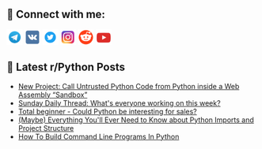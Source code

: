 ## 🔎 Connect with me:
[<img src="https://github.com/bullbesh/bullbesh/blob/main/images/Telegram.png" width="32" height="32" />](https://t.me/bullbesh)
[<img src="https://github.com/bullbesh/bullbesh/blob/main/images/VK.png" width="32" height="32" />](https://vk.com/bullbesh)
[<img src="https://github.com/bullbesh/bullbesh/blob/main/images/Twitter.png" width="32" height="32" />](https://twitter.com/bullbesh1)
[<img src="https://github.com/bullbesh/bullbesh/blob/main/images/Instagram.png" width="32" height="32" />](https://www.instagram.com/bullbesh)
[<img src="https://github.com/bullbesh/bullbesh/blob/main/images/Reddit.png" width="32" height="32" />](https://www.reddit.com/user/bullbesh)
[<img src="https://github.com/bullbesh/bullbesh/blob/main/images/YouTube.png" width="32" height="32" />](https://www.youtube.com/channel/UCtfjRs6uzgq5mfm8S06WTcg)

## 📕 Latest r/Python Posts
<!-- BLOG-POST-LIST:START -->
- [New Project: Call Untrusted Python Code from Python inside a Web Assembly “Sandbox”](https://www.reddit.com/r/Python/comments/10c5ggi/new_project_call_untrusted_python_code_from/)
- [Sunday Daily Thread: What&#39;s everyone working on this week?](https://www.reddit.com/r/Python/comments/10c4t91/sunday_daily_thread_whats_everyone_working_on/)
- [Total beginner - Could Python be interesting for sales?](https://www.reddit.com/r/Python/comments/10c4o15/total_beginner_could_python_be_interesting_for/)
- [&lpar;Maybe&rpar; Everything You&#39;ll Ever Need to Know about Python Imports and Project Structure](https://www.reddit.com/r/Python/comments/10c49jo/maybe_everything_youll_ever_need_to_know_about/)
- [How To Build Command Line Programs In Python](https://www.reddit.com/r/Python/comments/10c02xa/how_to_build_command_line_programs_in_python/)
<!-- BLOG-POST-LIST:END -->
